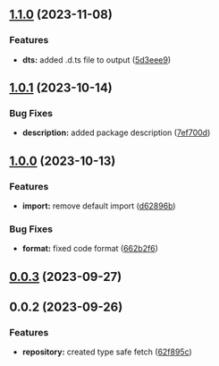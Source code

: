 

## [1.1.0](https://github.com/Yurchishin/safetch/compare/safetch-v1.0.1...safetch-v1.1.0) (2023-11-08)


### Features

* **dts:** added .d.ts file to output ([5d3eee9](https://github.com/Yurchishin/safetch/commit/5d3eee91b13fac3ee8dbcb5950205fe5dd991907))

## [1.0.1](https://github.com/Yurchishin/safetch/compare/safetch-v1.0.0...safetch-v1.0.1) (2023-10-14)


### Bug Fixes

* **description:** added package description ([7ef700d](https://github.com/Yurchishin/safetch/commit/7ef700de4be3c98ae93007807832c341af629108))

## [1.0.0](https://github.com/Yurchishin/safetch/compare/safetch-v0.0.3...safetch-v1.0.0) (2023-10-13)


### Features

* **import:** remove default import ([d62896b](https://github.com/Yurchishin/safetch/commit/d62896b3d1ff4429fb00dfdb701b871a43bb889b))


### Bug Fixes

* **format:** fixed code format ([662b2f6](https://github.com/Yurchishin/safetch/commit/662b2f6f8a1f346b5adbbad1410c1ae645883d07))

## [0.0.3](https://github.com/Yurchishin/safetch/compare/safetch-v0.0.2...safetch-v0.0.3) (2023-09-27)

## 0.0.2 (2023-09-26)

### Features

- **repository:** created type safe fetch ([62f895c](https://github.com/Yurchishin/safetch/commit/62f895ccad4e6634fc202db9716ff6d4dc94df4c))